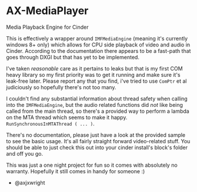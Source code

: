 # AX-MediaPlayer
Media Playback Engine for Cinder

This is effectively a wrapper around `IMFMediaEngine` (meaning it's currently windows 8+ only) which allows for CPU side playback
of video and audio in Cinder. According to the documentation there appears to be a fast-path
that goes through DXGI but that has yet to be implemented. 

I've taken _reasonable_ care as it pertains to leaks but that is my first COM heavy library
so my first priority was to get it running and make sure it's leak-free later. Please report any
that you find, i've tried to use `ComPtr` et al judiciously so hopefully there's not too many.

I couldn't find any substantial information about thread safety when calling into the `IMFMediaEngine`,
but the audio related functions did _not_ like being called from the main thread, so there's a provided 
way to perform a lambda on the MTA thread which seems to make it happy. `RunSynchronousInMTAThread ( ... )`. 

There's no documentation, please just have a look at the provided sample to see the basic usage. It's all fairly straight forward
video-related stuff. You should be able to just check this out into your cinder install's block's folder and off you go.

This was just a one night project for fun so it comes with absolutely no warranty. Hopefully it still comes in handy for someone :)

- @axjxwright